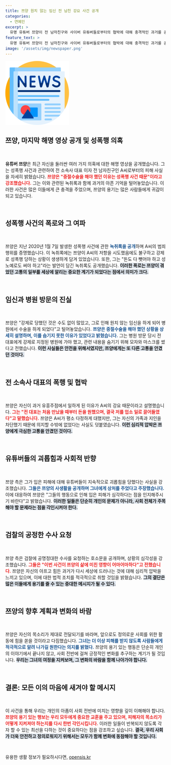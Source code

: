 ```yaml
---
title: 쯔양 원치 않는 임신 전 남친 강요 사건 공개
categories:
  - 연예인
excerpt: >
  유명 유튜버 쯔양이 전 남자친구와 사이버 유튜버들로부터의 협박에 대해 충격적인 과거를 공개했다. 그는 성폭행 피해와 중절수술 의혹을 설명하며, 자신의 아픔이 계속 드러나지 않길 바란다고 호소했다.
feature_text: >
  유명 유튜버 쯔양이 전 남자친구와 사이버 유튜버들로부터의 협박에 대해 충격적인 과거를 공개했다. 그는 성폭행 피해와 중절수술 의혹을 설명하며, 자신의 아픔이 계속 드러나지 않길 바란다고 호소했다.
image: '/assets/img/newspaper.png'
---
```


<p><img src="/assets/img/newspaper.png" alt="kimp 속보" /></p>

<h2 data-ke-size="size26">쯔양, 마지막 해명 영상 공개 및 성폭행 의혹</h2>

<p data-ke-size="size16">&nbsp;</p>

<p><strong>유튜버 쯔양</strong>은 최근 자신을 둘러싼 여러 가지 의혹에 대한 해명 영상을 공개했습니다. 그는 성폭행 사건과 관련하여 전 소속사 대표 이자 전 남자친구인 A씨로부터의 피해 사실을 자세히 밝혔습니다. <b><span style="color: #ee2323;">쯔양은 "중절수술을 해야 했던 이유는 성폭행 사건 때문"이라고 강조했습니다.</span></b> 그는 이와 관련된 녹취록과 함께 과거의 아픈 기억을 털어놓았습니다. 이러한 사건은 많은 이들에게 큰 충격을 주었으며, 쯔양의 용기는 많은 사람들에게 귀감이 되고 있습니다.</p>

<p data-ke-size="size16">&nbsp;</p>

<h2 data-ke-size="size26">성폭행 사건의 폭로와 그 여파</h2>

<p data-ke-size="size16">&nbsp;</p>

<p>쯔양은 지난 2020년 1월 7일 발생한 성폭행 사건에 관한 <b><span style="color: #1a5490;">녹취록을 공개</span></b>하며 A씨의 범죄 행위를 증명했습니다. 이 녹취록에는 쯔양이 A씨의 저항을 시도했음에도 불구하고 강제로 성폭행 당하는 상황이 생생하게 담겨 있었습니다. 또한, 그는 "돈도 다 뺏어야 하고 성노예로도 써야 하고"라는 발언이 담긴 녹취록도 공개했습니다. <b><span style="background-color: #21538527;">이러한 폭로는 쯔양이 겪었던 고통의 일부를 세상에 알리는 중요한 계기가 되었다는 점에서 의미가 크다.</span></b></p>

<p data-ke-size="size16">&nbsp;</p>

<h2 data-ke-size="size26">임신과 병원 방문의 진실</h2>

<p data-ke-size="size16">&nbsp;</p>

<p>쯔양은 "강제로 당했던 것은 수도 없이 많았고, 그로 인해 원치 않는 임신을 하게 되어 병원에서 수술을 하게 되었다"고 털어놓았습니다. <b><span style="color: #1a5490;">쯔양은 중절수술을 해야 했던 상황을 상세히 설명하며, 이를 숨기지 못한 이유가 있었다고 밝혔습니다.</span></b> 그는 병원 방문 당시 전 대표에게 강제로 지정된 병원에 가야 했고, 관련 내용을 숨기기 위해 모자와 마스크를 썼다고 전했습니다. <b><span style="background-color: #21538527;">이런 사실들은 안전을 위해서였지만, 쯔양에게는 또 다른 고통을 안겼던 것이다.</span></b></p>

<p data-ke-size="size16">&nbsp;</p>

<h2 data-ke-size="size26">전 소속사 대표의 폭행 및 협박</h2>

<p data-ke-size="size16">&nbsp;</p>

<p>쯔양은 자신이 과거 유흥주점에서 일하게 된 이유가 A씨의 강요 때문이라고 설명했습니다. <b><span style="color: #ee2323;">그는 "전 대표는 처음 만났을 때부터 돈을 원했으며, 결국 저를 업소 일로 끌어들였다"고 말했습니다.</span></b> 쯔양은 A씨가 평소 다정하게 대했지만, 그는 자신의 가족과 지인을 차단했기 때문에 의지할 수밖에 없었다는 사실도 덧붙였습니다. <b><span style="background-color: #21538527;">이런 심리적 압박은 쯔양에게 극심한 고통을 안겼던 것이다.</span></b></p>

<p data-ke-size="size16">&nbsp;</p>

<h2 data-ke-size="size26">유튜버들의 괴롭힘과 사회적 반향</h2>

<p data-ke-size="size16">&nbsp;</p>

<p>쯔양 측은 그가 입은 피해에 대해 유튜버들이 지속적으로 괴롭힘을 당했다는 사실을 강조했습니다. <b><span style="color: #1a5490;">그들은 쯔양의 사생활을 공개하며 그녀에게 상처를 주었다고 주장했습니다.</span></b> 이에 대응하여 쯔양은 "그들의 행동으로 인해 입은 피해가 심각하다는 점을 인지해주시기 바란다"고 밝혔습니다. <b><span style="background-color: #21538527;">이러한 일들은 단순히 개인의 문제가 아니라, 사회 전체가 주목해야 할 문제라는 점을 각인시켜야 한다.</span></b></p>

<p data-ke-size="size16">&nbsp;</p>

<h2 data-ke-size="size26">검찰의 공정한 수사 요청</h2>

<p data-ke-size="size16">&nbsp;</p>

<p>쯔양 측은 검찰에 공명정대한 수사를 요청하는 호소문을 공개하며, 상황의 심각성을 강조했습니다. <b><span style="color: #ee2323;">그들은 "이번 사건이 쯔양의 삶에 미친 영향이 어마어마하다"고 전했습니다.</span></b> 쯔양은 자신의 아프고 힘든 과거가 다시 세상에 드러나는 것에 대해 심리적 압박을 느끼고 있으며, 이에 대한 법적 조치를 적극적으로 취할 것임을 밝혔습니다. <b><span style="background-color: #21538527;">그의 결단은 많은 이들에게 용기를 줄 수 있는 중대한 메시지가 될 수 있다.</span></b></p>

<p data-ke-size="size16">&nbsp;</p>

<h2 data-ke-size="size26">쯔양의 향후 계획과 변화의 바람</h2>

<p data-ke-size="size16">&nbsp;</p>

<p>쯔양은 자신의 목소리가 제대로 전달되기를 바라며, 앞으로도 정의로운 사회를 위한 활동에 힘을 쏟을 것이라고 다짐했습니다. <b><span style="color: #1a5490;">그녀는 더 이상 피해를 받지 않도록 사람들에게 적극적으로 알려 나가길 원한다는 의지를 밝혔다.</span></b> 쯔양의 용기 있는 행동은 단순히 개인의 이야기에서 끝나지 않고, 사회 전반에 걸쳐 긍정적인 변화를 추구하는 계기가 될 것입니다. <b><span style="background-color: #21538527;">우리는 그녀의 여정을 지켜보며, 그 변화의 바람을 함께 나아가야 합니다.</span></b></p>

<p data-ke-size="size16">&nbsp;</p>

<h2 data-ke-size="size26">결론: 모든 이의 마음에 새겨야 할 메시지</h2>

<p data-ke-size="size16">&nbsp;</p>

<p>이 사건을 통해 우리는 개인의 아픔이 사회 전반에 미치는 영향을 깊이 이해해야 합니다. <b><span style="color: #ee2323;">쯔양의 용기 있는 행보는 우리 모두에게 중요한 교훈을 주고 있으며, 피해자의 목소리가 어떻게 지켜져야 하는지를 다시 한번 각인시킵니다.</span></b> 이러한 일들이 반복되지 않도록 각자 할 수 있는 최선을 다하는 것이 중요하다는 점을 강조하고 싶습니다. <b><span style="background-color: #21538527;">결국, 우리 사회가 더욱 안전하고 정의로워지기 위해서는 모두가 함께 변화에 동참해야 할 것입니다.</span></b> </p>

<p data-ke-size="size16">&nbsp;</p>
유용한 생활 정보가 필요하시다면, <a href="https://opensis.kr" rel="dofollow">opensis.kr</a>


